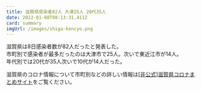 ```yaml
---
title: 滋賀県感染者82人 大津25人 20代35人
date: 2022-01-08T08:13:31.411Z
card: summary
imgUrl: /images/shiga-kencyo.png
---
```

滋賀県は8日感染者数が82人だったと発表した。  
市町別で感染者が最多だったのは大津市で25人。次いで東近江市が14人。  
年代別では20代が35人次いで10代が14人だった。

滋賀県のコロナ情報について市町別などの詳しい情報は[[非公式]滋賀県コロナまとめサイト](https://stopcovid19-shiga.jp)をご覧ください。